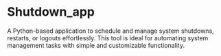 # Shutdown_app
A Python-based application to schedule and manage system shutdowns, restarts, or logouts effortlessly. This tool is ideal for automating system management tasks with simple and customizable functionality.
